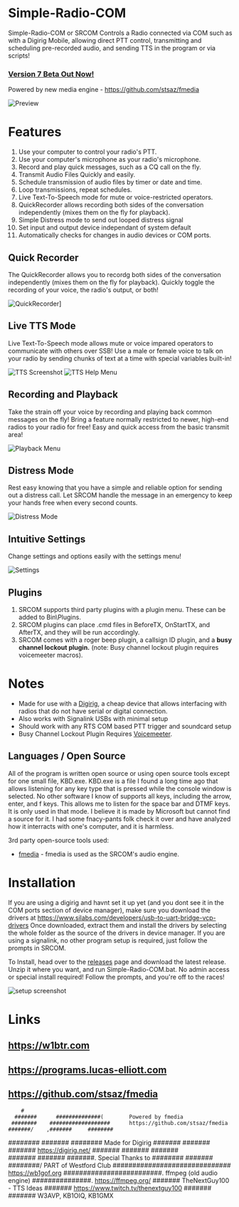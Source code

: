 # Simple-Radio-COM
Simple-Radio-COM or SRCOM Controls a Radio connected via COM such as with a Digirig Mobile, allowing direct PTT control, transmitting and scheduling pre-recorded audio, and sending TTS in the program or via scripts!

### [Version 7 Beta Out Now!](https://github.com/ITCMD/Simple-Radio-COM/releases)
Powered by new media engine - https://github.com/stsaz/fmedia

![Preview](https://user-images.githubusercontent.com/32961763/180625139-2b8303ab-2a9e-4c75-9edf-10d42ad75cc3.png)

# Features

 1. Use your computer to control your radio's PTT.
 2. Use your computer's microphone as your radio's microphone.
 3. Record and play quick messages, such as a CQ call on the fly.
 4. Transmit Audio Files Quickly and easily.
 5. Schedule transmission of audio files by timer or date and time.
 6. Loop transmissions, repeat schedules.
 7. Live Text-To-Speech mode for mute or voice-restricted operators.
 8. QuickRecorder allows recording both sides of the conversation independently (mixes them on the fly for playback).
 9. Simple Distress mode to send out looped distress signal
10. Set input and output device independant of system default
11. Automatically checks for changes in audio devices or COM ports.

## Quick Recorder

The QuickRecorder allows you to recordg both sides of the conversation independently (mixes them on the fly for playback). Quickly toggle the recording of your voice, the radio's output, or both!

![QuickRecorder](https://user-images.githubusercontent.com/32961763/180624768-0960dad5-4745-46e5-ad25-196f180b921f.png)]

## Live TTS Mode

Live Text-To-Speech mode allows mute or voice impared operators to communicate with others over SSB! Use a male or female voice to talk on your radio by sending chunks of text at a time with special variables built-in!

![TTS Screenshot](https://i.imgur.com/bXuNxY5.png)
![TTS Help Menu](https://i.imgur.com/PnV6W1S.png)

## Recording and Playback

Take the strain off your voice by recording and playing back common messages on the fly! Bring a feature normally restricted to newer, high-end radios to your radio for free! Easy and quick access from the basic transmit area!

![Playback Menu](https://i.imgur.com/LaFb4Px.png)

## Distress Mode

Rest easy knowing that you have a simple and reliable option for sending out a distress call. Let SRCOM handle the message in an emergency to keep your hands free when every second counts.

![Distress Mode](https://user-images.githubusercontent.com/32961763/180625043-51d35725-6280-49e6-9ac0-40cb0ac44def.png)

## Intuitive Settings

Change settings and options easily with the settings menu!

![Settings](https://i.imgur.com/VGqNOvf.png)

## Plugins

1. SRCOM supports third party plugins with a plugin menu. These can be added to Bin\Plugins.
2. SRCOM plugins can place .cmd files in BeforeTX, OnStartTX, and AfterTX, and they will be run accordingly.
3. SRCOM comes with a roger beep plugin, a callsign ID plugin, and a **busy channel lockout plugin.** (note: Busy channel lockout plugin requires voicemeeter macros).

# Notes

- Made for use with a [Digirig](https://digirig.net/), a cheap device that allows interfacing with radios that do not have serial or digital connection.
- Also works with Signalink USBs with minimal setup
- Should work with any RTS COM based PTT trigger and soundcard setup
- Busy Channel Lockout Plugin Requires [Voicemeeter](https://voicemeeter.com/).

## Languages / Open Source

All of the program is written open source or using open source tools except for one small file, KBD.exe. KBD.exe is a file I found a long time ago that allows listening for any key type that is pressed while the console window is selected. No other software I know of supports all keys, including the arrow, enter, and f keys. This allows me to listen for the space bar and DTMF keys. It is only used in that mode. I believe it is made by Microsoft but cannot find a source for it. I had some fnacy-pants folk check it over and have analyzed how it interracts with one's computer, and it is harmless.

3rd party open-source tools used:
- [fmedia](https://github.com/stsaz/fmedia) - fmedia is used as the SRCOM's audio engine.

# Installation

If you are using a digirig and havnt set it up yet (and you dont see it in the COM ports section of device manager), make sure you download the drivers at https://www.silabs.com/developers/usb-to-uart-bridge-vcp-drivers
Once downloaded, extract them and install the drivers by selecting the whole folder as the source of the drivers in device manager.
If you are using a signalink, no other program setup is required, just follow the prompts in SRCOM.

To Install, head over to the [releases](https://github.com/ITCMD/Simple-Radio-COM/releases) page and download the latest release. Unzip it where you want, and run Simple-Radio-COM.bat. No admin access or special install required! Follow the prompts, and you're off to the races!

![setup screenshot](https://i.imgur.com/ybpeQt8.png)

# Links
## https://w1btr.com
## https://programs.lucas-elliott.com
## https://github.com/stsaz/fmedia

        #                              
      #######      ##############(        Powered by fmedia
     ########    ###################      https://github.com/stsaz/fmedia
    #######/    ,#######     ########   
   ########     #######       ########    Made for Digirig
   #######      #######        #######    https://digirig.net/
   #######      #######        #######  
   #######      #######       #######.    Special Thanks to
    ########    #######     ########/     PART of Westford Club
     ##############################       https://wb1gof.org
       #########################.         ffmpeg (old audio engine)
            ###############.              https://ffmpeg.org/
                #######                   TheNextGuy100 - TTS Ideas
                #######                   https://www.twitch.tv/thenextguy100
                #######                    
                #######                   W3AVP, KB1OIQ, KB1GMX
